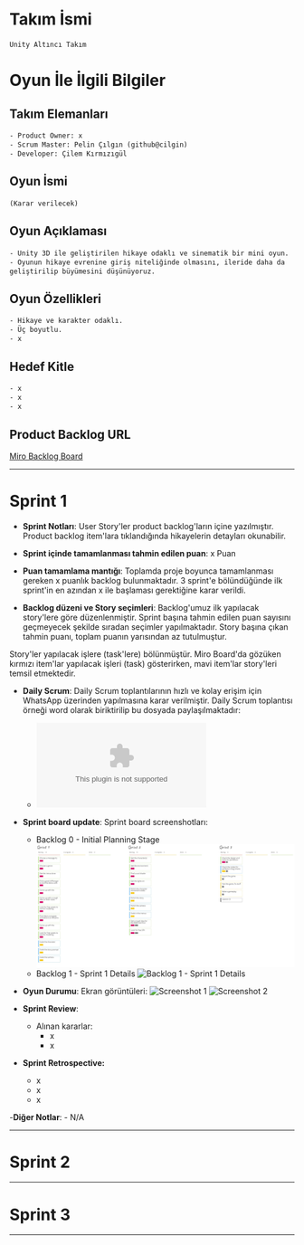 # **Takım İsmi**

	Unity Altıncı Takım

# Oyun İle İlgili Bilgiler

## Takım Elemanları

	- Product Owner: x
	- Scrum Master: Pelin Çılgın (github@cilgin)
	- Developer: Çilem Kırmızıgül

## Oyun İsmi

	(Karar verilecek)

## Oyun Açıklaması

	- Unity 3D ile geliştirilen hikaye odaklı ve sinematik bir mini oyun. 
	- Oyunun hikaye evrenine giriş niteliğinde olmasını, ileride daha da geliştirilip büyümesini düşünüyoruz.

## Oyun Özellikleri

	- Hikaye ve karakter odaklı.
	- Üç boyutlu.
	- x

## Hedef Kitle

	- x
	- x
	- x

## Product Backlog URL

[Miro Backlog Board](https://miro.com/app/board/uXjVO689xFw=/?share_link_id=391876246049)

---

# Sprint 1

- **Sprint Notları**: User Story'ler product backlog'ların içine yazılmıştır. Product backlog item'lara tıklandığında hikayelerin detayları okunabilir.

- **Sprint içinde tamamlanması tahmin edilen puan**: x Puan

- **Puan tamamlama mantığı**: Toplamda proje boyunca tamamlanması gereken x puanlık backlog bulunmaktadır. 3 sprint'e bölündüğünde ilk sprint'in en azından x ile başlaması gerektiğine karar verildi.

- **Backlog düzeni ve Story seçimleri**: Backlog'umuz ilk yapılacak story'lere göre düzenlenmiştir. Sprint başına tahmin edilen puan sayısını geçmeyecek şekilde sıradan seçimler yapılmaktadır. Story başına çıkan tahmin puanı, toplam puanın yarısından az tutulmuştur. 

Story'ler yapılacak işlere (task'lere) bölünmüştür. Miro Board'da gözüken kırmızı item'lar yapılacak işleri (task) gösterirken, mavi item'lar story'leri temsil etmektedir.

- **Daily Scrum**: Daily Scrum toplantılarının hızlı ve kolay erişim için WhatsApp üzerinden yapılmasına karar verilmiştir. Daily Scrum toplantısı örneği word olarak biriktirilip bu dosyada paylaşılmaktadır: 
	- ![Sprint 1 Daily Scrum Chats](https://github.com/cilgin/UnityBootcamp/blob/6e6edf016c66643fc542c90ad44cdc958086329a/ProjectManagement/Sprint1Documents/DailyScrumMeetingNotesSprint1.docx)

- **Sprint board update**: Sprint board screenshotları: 
	- Backlog 0 - Initial Planning Stage ![Backlog 0 - Initial Planning](https://github.com/cilgin/UnityBootcamp/blob/8c183784d727f9e359d4089d6597905b0297ee02/ProjectManagement/Sprint1Documents/backlog0.jpg) 
	- Backlog 1 - Sprint 1 Details ![Backlog 1 - Sprint 1 Details](link) 

- **Oyun Durumu**: Ekran görüntüleri:
  ![Screenshot 1](link)
  ![Screenshot 2](link)

- **Sprint Review**: 
	- Alınan kararlar: 
		- x
		- x

- **Sprint Retrospective:**
  - x
  - x
  - x 

-**Diğer Notlar**:
	- N/A

---

# Sprint 2


---

# Sprint 3

---
